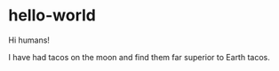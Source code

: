 # hello-world

Hi humans!

I have had tacos on the moon and find them far superior to Earth tacos. 
